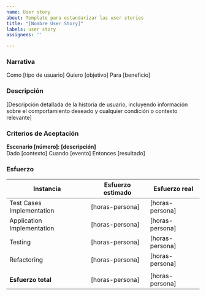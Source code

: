 ```yaml
---
name: User story
about: Template para estandarizar las user stories
title: "[Nombre User Story]"
labels: user story
assignees: ''

---
```


### Narrativa
Como [tipo de usuario]
Quiero [objetivo]
Para [beneficio]

### Descripción
[Descripción detallada de la historia de usuario, incluyendo información sobre el comportamiento deseado y cualquier condición o contexto relevante]

### Criterios de Aceptación

**Escenario [número]: [descripción]**  
Dado [contexto]
Cuando [evento]
Entonces [resultado]

### Esfuerzo
| Instancia                  | Esfuerzo estimado | Esfuerzo real |
| ---------------            | ---------------   | --------------- |
| Test Cases Implementation  | [horas-persona]   | [horas-persona] |
| Application Implementation | [horas-persona]   | [horas-persona] |
| Testing                    | [horas-persona]   | [horas-persona] |
| Refactoring                | [horas-persona]   | [horas-persona] |
|                            |                   |                 |
| **Esfuerzo total**            |  [horas-persona]  | [horas-persona] |
